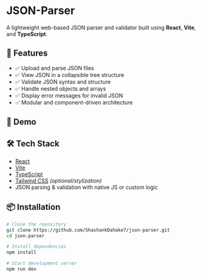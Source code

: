 # JSON-Parser

A lightweight web-based JSON parser and validator built using **React**, **Vite**, and **TypeScript**.

## 🌟 Features

- ✅ Upload and parse JSON files  
- ✅ View JSON in a collapsible tree structure  
- ✅ Validate JSON syntax and structure  
- ✅ Handle nested objects and arrays  
- ✅ Display error messages for invalid JSON  
- ✅ Modular and component-driven architecture  

## 🚀 Demo

> 


## 🛠️ Tech Stack

- [React](https://reactjs.org/)
- [Vite](https://vitejs.dev/)
- [TypeScript](https://www.typescriptlang.org/)
- [Tailwind CSS](https://tailwindcss.com/) *(optional/stylization)*
- JSON parsing & validation with native JS or custom logic

## 📦 Installation

```bash
# Clone the repository
git clone https://github.com/ShashankDahake7/json-parser.git
cd json-parser

# Install dependencies
npm install

# Start development server
npm run dev
```